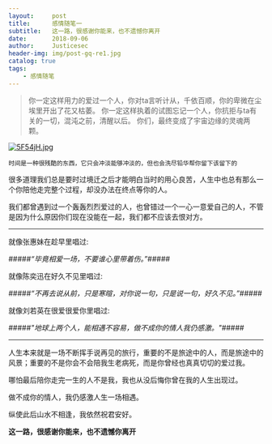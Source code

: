 ```yaml
---
layout:     post
title:      感情随笔一
subtitle:   这一路，很感谢你能来，也不遗憾你离开
date:       2018-09-06
author:     Justicesec
header-img: img/post-gq-re1.jpg
catalog: true
tags:
    - 感情随笔
---
```


>你一定这样用力的爱过一个人，你对ta言听计从，千依百顺，你的卑微在尘埃里开出了花又枯萎。
>你一定这样执着的试图忘记一个人，你抗拒与ta有关的一切，混沌之前，清醒以后。
>你们，最终变成了宇宙边缘的灵魂两颗。

[![5F54jH.jpg](https://s1.ax2x.com/2018/09/06/5F54jH.jpg)](https://imgse.com/i/5F54jH)
                                                                    
`时间是一种很残酷的东西，它只会冲淡能够冲淡的，但也会洗尽铅华帮你留下该留下的`

很多道理我们总是要时过境迁之后才能明白当时的用心良苦，人生中也总有那么一个你陪他走完整个过程，却没办法在终点等你的人。

我们都曾遇到过一个轰轰烈烈爱过的人，也曾错过一个一心一意爱自己的人，不管是因为什么原因你们现在没能在一起，我们都不应该去恨对方。

----------

就像张惠妹在趁早里唱过: 

#####*“毕竟相爱一场，不要谁心里带着伤。”*#####

就像陈奕迅在好久不见里唱过:

#####*“不再去说从前，只是寒暄，对你说一句，只是说一句，好久不见。”*#####

就像刘若英在很爱很爱你里唱过:

#####*"地球上两个人，能相遇不容易，做不成你的情人我仍感激。"*#####

----------

人生本来就是一场不断挥手说再见的旅行，重要的不是旅途中的人，而是旅途中的风景；重要的不是你会不会陪我生老病死，而是你曾经也真真切切的爱过我。

哪怕最后陪你走完一生的人不是我，我也从没后悔你曾在我的人生出现过。

做不成你的情人，我仍感激人生一场相遇。

纵使此后山水不相逢，我依然祝君安好。

**这一路，很感谢你能来，也不遗憾你离开**
